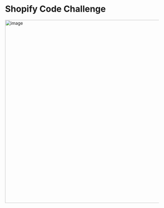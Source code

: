 # Shopify Code Challenge
<img width="600" alt="image" src="https://user-images.githubusercontent.com/24925361/172837374-1ea9232e-9ad0-4504-bb3e-86c9c04a6393.png">

